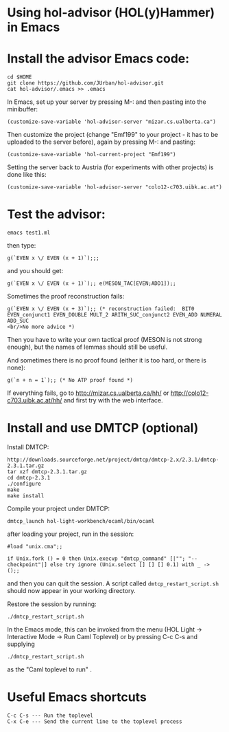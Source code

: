 Using hol-advisor (HOL(y)Hammer) in Emacs
=========================================

# Install the advisor Emacs code:

```
cd $HOME
git clone https://github.com/JUrban/hol-advisor.git
cat hol-advisor/.emacs >> .emacs
```

In Emacs, set up your server by pressing M-: and then pasting into the minibuffer:

```
(customize-save-variable 'hol-advisor-server "mizar.cs.ualberta.ca")
```

Then customize the project (change "Emf199" to your project - it has to be uploaded to the server before), again by pressing M-: and pasting:

```
(customize-save-variable 'hol-current-project "Emf199")
```

Setting the server back to Austria (for experiments with other projects) is done like this:

```
(customize-save-variable 'hol-advisor-server "colo12-c703.uibk.ac.at")
```

# Test the advisor:

```
emacs test1.ml
```

then type:

```
g(`EVEN x \/ EVEN (x + 1)`);;;
```

and you should get:

```
g(`EVEN x \/ EVEN (x + 1)`);; e(MESON_TAC[EVEN;ADD1]);;
```

Sometimes the proof reconstruction fails:

```
g(`EVEN x \/ EVEN (x + 3)`);; (* reconstruction failed:  BIT0 EVEN_conjunct1 EVEN_DOUBLE MULT_2 ARITH_SUC_conjunct2 EVEN_ADD NUMERAL ADD_SUC
<br/>No more advice *)
```

Then you have to write your own tactical proof (MESON is not strong enough), but the names of lemmas should still be useful.

And sometimes there is no proof found (either it is too hard, or there is none):

```
g(`n + n = 1`);; (* No ATP proof found *)
```

If everything fails, go to http://mizar.cs.ualberta.ca/hh/ or http://colo12-c703.uibk.ac.at/hh/ and first try with the web interface.

# Install and use DMTCP (optional)

Install DMTCP:

```
http://downloads.sourceforge.net/project/dmtcp/dmtcp-2.x/2.3.1/dmtcp-2.3.1.tar.gz
tar xzf dmtcp-2.3.1.tar.gz
cd dmtcp-2.3.1
./configure
make
make install
```

Compile your project under DMTCP:

```
dmtcp_launch hol-light-workbench/ocaml/bin/ocaml
```

after loading your project, run in the session:

```
#load "unix.cma";;

if Unix.fork () = 0 then Unix.execvp "dmtcp_command" [|""; "--checkpoint"|] else try ignore (Unix.select [] [] [] 0.1) with _ -> ();;
```

and then you can quit the session. A script called `dmtcp_restart_script.sh` should now appear in your working directory.

Restore the session by running:

```
./dmtcp_restart_script.sh
```

In the Emacs mode, this can be invoked from the menu (HOL Light -> Interactive Mode -> Run Caml Toplevel) or by pressing C-c C-s and supplying

```
./dmtcp_restart_script.sh
```

as the "Caml toplevel to run" .

# Useful Emacs shortcuts

```
C-c C-s --- Run the toplevel
C-x C-e --- Send the current line to the toplevel process
```
